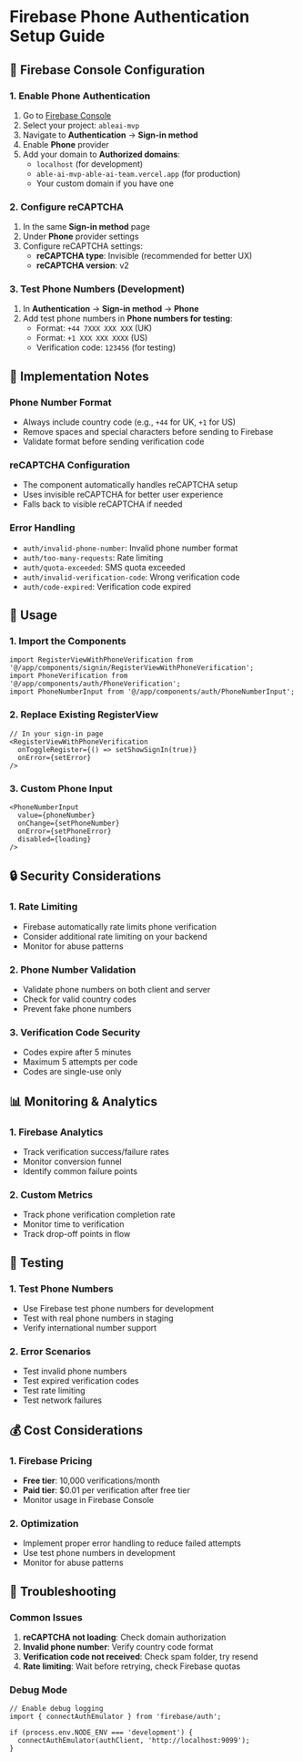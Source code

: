 # Firebase Phone Authentication Setup Guide

## 🔧 **Firebase Console Configuration**

### 1. Enable Phone Authentication
1. Go to [Firebase Console](https://console.firebase.google.com/)
2. Select your project: `ableai-mvp`
3. Navigate to **Authentication** → **Sign-in method**
4. Enable **Phone** provider
5. Add your domain to **Authorized domains**:
   - `localhost` (for development)
   - `able-ai-mvp-able-ai-team.vercel.app` (for production)
   - Your custom domain if you have one

### 2. Configure reCAPTCHA
1. In the same **Sign-in method** page
2. Under **Phone** provider settings
3. Configure reCAPTCHA settings:
   - **reCAPTCHA type**: Invisible (recommended for better UX)
   - **reCAPTCHA version**: v2

### 3. Test Phone Numbers (Development)
1. In **Authentication** → **Sign-in method** → **Phone**
2. Add test phone numbers in **Phone numbers for testing**:
   - Format: `+44 7XXX XXX XXX` (UK)
   - Format: `+1 XXX XXX XXXX` (US)
   - Verification code: `123456` (for testing)

## 📱 **Implementation Notes**

### Phone Number Format
- Always include country code (e.g., `+44` for UK, `+1` for US)
- Remove spaces and special characters before sending to Firebase
- Validate format before sending verification code

### reCAPTCHA Configuration
- The component automatically handles reCAPTCHA setup
- Uses invisible reCAPTCHA for better user experience
- Falls back to visible reCAPTCHA if needed

### Error Handling
- `auth/invalid-phone-number`: Invalid phone number format
- `auth/too-many-requests`: Rate limiting
- `auth/quota-exceeded`: SMS quota exceeded
- `auth/invalid-verification-code`: Wrong verification code
- `auth/code-expired`: Verification code expired

## 🚀 **Usage**

### 1. Import the Components
```tsx
import RegisterViewWithPhoneVerification from '@/app/components/signin/RegisterViewWithPhoneVerification';
import PhoneVerification from '@/app/components/auth/PhoneVerification';
import PhoneNumberInput from '@/app/components/auth/PhoneNumberInput';
```

### 2. Replace Existing RegisterView
```tsx
// In your sign-in page
<RegisterViewWithPhoneVerification
  onToggleRegister={() => setShowSignIn(true)}
  onError={setError}
/>
```

### 3. Custom Phone Input
```tsx
<PhoneNumberInput
  value={phoneNumber}
  onChange={setPhoneNumber}
  onError={setPhoneError}
  disabled={loading}
/>
```

## 🔒 **Security Considerations**

### 1. Rate Limiting
- Firebase automatically rate limits phone verification
- Consider additional rate limiting on your backend
- Monitor for abuse patterns

### 2. Phone Number Validation
- Validate phone numbers on both client and server
- Check for valid country codes
- Prevent fake phone numbers

### 3. Verification Code Security
- Codes expire after 5 minutes
- Maximum 5 attempts per code
- Codes are single-use only

## 📊 **Monitoring & Analytics**

### 1. Firebase Analytics
- Track verification success/failure rates
- Monitor conversion funnel
- Identify common failure points

### 2. Custom Metrics
- Track phone verification completion rate
- Monitor time to verification
- Track drop-off points in flow

## 🧪 **Testing**

### 1. Test Phone Numbers
- Use Firebase test phone numbers for development
- Test with real phone numbers in staging
- Verify international number support

### 2. Error Scenarios
- Test invalid phone numbers
- Test expired verification codes
- Test rate limiting
- Test network failures

## 💰 **Cost Considerations**

### 1. Firebase Pricing
- **Free tier**: 10,000 verifications/month
- **Paid tier**: $0.01 per verification after free tier
- Monitor usage in Firebase Console

### 2. Optimization
- Implement proper error handling to reduce failed attempts
- Use test phone numbers in development
- Monitor for abuse patterns

## 🚨 **Troubleshooting**

### Common Issues
1. **reCAPTCHA not loading**: Check domain authorization
2. **Invalid phone number**: Verify country code format
3. **Verification code not received**: Check spam folder, try resend
4. **Rate limiting**: Wait before retrying, check Firebase quotas

### Debug Mode
```tsx
// Enable debug logging
import { connectAuthEmulator } from 'firebase/auth';

if (process.env.NODE_ENV === 'development') {
  connectAuthEmulator(authClient, 'http://localhost:9099');
}
```
